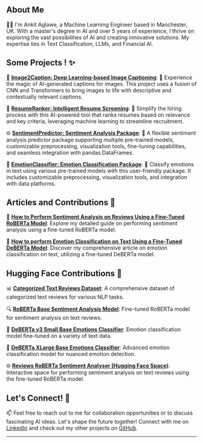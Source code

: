 ## About Me

👨‍💻 I'm Ankit Aglawe, a Machine Learning Engineer based in Manchester, UK. With a master's degree in AI and over 5 years of experience, I thrive on exploring the vast possibilities of AI and creating innovative solutions. My expertise lies in Text Classification, LLMs, and Financial AI.

## Some Projects ! ✨

🔭 **[Image2Caption: Deep Learning-based Image Captioning](https://github.com/ankit-aglawe/Image2Caption)**: 📸 Experience the magic of AI-generated captions for images. This project uses a fusion of CNN and Transformers to bring images to life with descriptive and contextually relevant captions.

🚀 **[ResumeRanker: Intelligent Resume Screening](https://github.com/ankit-aglawe/ResumeRanker)**: 📄 Simplify the hiring process with this AI-powered tool that ranks resumes based on relevance and key criteria, leveraging machine learning to streamline recruitment.

🌐 **[SentimentPredictor: Sentiment Analysis Package](https://pypi.org/project/sentimentpredictor/)**: 💬 A flexible sentiment analysis predictor package supporting multiple pre-trained models, customizable preprocessing, visualization tools, fine-tuning capabilities, and seamless integration with pandas DataFrames.

🌟 **[EmotionClassifier: Emotion Classification Package](https://pypi.org/project/emotionclassifier/)**: 🧠 Classify emotions in text using various pre-trained models with this user-friendly package. It includes customizable preprocessing, visualization tools, and integration with data platforms.

## Articles and Contributions 📝

📄 **[How to Perform Sentiment Analysis on Reviews Using a Fine-Tuned RoBERTa Model](https://medium.com/@aglawe.ankit/how-to-perform-sentiment-analysis-on-reviews-using-a-fine-tuned-roberta-model-d442a1444410)**: Explore my detailed guide on performing sentiment analysis using a fine-tuned RoBERTa model.

📄 **[How to perform Emotion Classification on Text Using a Fine-Tuned DeBERTa Model](https://medium.com/@aglawe.ankit/emotionclassifier-emotion-classification-on-text-using-a-fine-tuned-deberta-model-95a432a7ac75)**: Discover my comprehensive article on emotion classification on text, utilizing a fine-tuned DeBERTa model.

## Hugging Face Contributions 🤗

📊 **[Categorized Text Reviews Dataset](https://huggingface.co/datasets/AnkitAI/CategorizedTextReviews)**: A comprehensive dataset of categorized text reviews for various NLP tasks.

🔍 **[RoBERTa Base Sentiment Analysis Model](https://huggingface.co/AnkitAI/reviews-roberta-base-sentiment-analysis)**: Fine-tuned RoBERTa model for sentiment analysis on text reviews.

🧠 **[DeBERTa v3 Small Base Emotions Classifier](https://huggingface.co/AnkitAI/deberta-v3-small-base-emotions-classifier)**: Emotion classification model fine-tuned on a variety of text data.

🧠 **[DeBERTa XLarge Base Emotions Classifier](https://huggingface.co/AnkitAI/deberta-xlarge-base-emotions-classifier)**: Advanced emotion classification model for nuanced emotion detection.

🌐 **[Reviews RoBERTa Sentiment Analyser (Hugging Face Space)](https://huggingface.co/spaces/AnkitAI/reviews-roberta-sentiment-analyser)**: Interactive space for performing sentiment analysis on text reviews using the fine-tuned RoBERTa model.

## Let's Connect! 🤝

📫 Feel free to reach out to me for collaboration opportunities or to discuss fascinating AI ideas. Let's shape the future together! Connect with me on [LinkedIn](https://www.linkedin.com/in/ankit-aglawe) and check out my other projects on [GitHub](https://github.com/ankit-aglawe).


---
